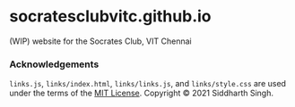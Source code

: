 # socratesclubvitc.github.io

(WIP) website for the Socrates Club, VIT Chennai

### Acknowledgements

`links.js`, `links/index.html`, `links/links.js`, and `links/style.css` are used
under the terms of the [MIT License](https://gist.github.com/xyzshantaram/53712c44c03b2c2def55be841db89d80). Copyright © 2021 Siddharth Singh.
